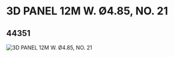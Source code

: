 # 3D PANEL 12M W. Ø4.85, NO. 21
## 44351
![3D PANEL 12M W. Ø4.85, NO. 21](https://lc-www-live-s.legocdn.com/media/bricks/5/2/4183314.jpg)
